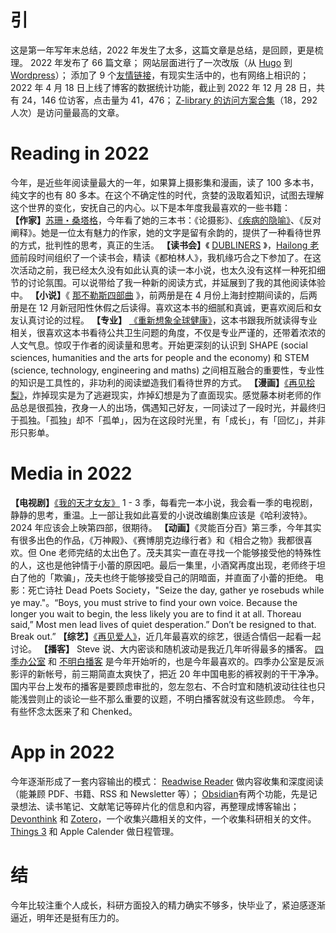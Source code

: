 # 引
这是第一年写年末总结，2022 年发生了太多，这篇文章是总结，是回顾，更是梳理。
2022 年发布了 66 篇文章；
网站层面进行了一次改版（从 [Hugo](https://anotherdayu.com/2022/60/) 到 [Wordpress](https://anotherdayu.com/2022/136/)）；
添加了 9 个[友情链接](https://anotherdayu.com/%e5%8f%8b%e9%93%be/)，有现实生活中的，也有网络上相识的；
2022 年 4 月 18 日上线了博客的数据统计功能，截止到 2022 年 12 月 28 日，共有 24，146 位访客，点击量为 41，476；
[Z-library 的访问方案合集](https://anotherdayu.com/2022/3809/)（18，292 人次）是访问量最高的文章。

# Reading in 2022
今年，是近些年阅读量最大的一年，如果算上摄影集和漫画，读了 100 多本书，纯文字的也有 80 多本。在这个不确定性的时代，贪婪的汲取着知识，试图去理解这个世界的变化，安抚自己的内心。以下是本年度我最喜欢的一些书籍：
**【作家】**[苏珊・桑塔格](https://en.wikipedia.org/wiki/Susan_Sontag)，今年看了她的三本书：《论摄影》、[《疾病的隐喻》](https://anotherdayu.com/2022/138/)、《反对阐释》。她是一位太有魅力的作家，她的文字是留有余韵的，提供了一种看待世界的方式，批判性的思考，真正的生活。
**【读书会】**《 [DUBLINERS](https://book.douban.com/subject/1574942/) 》，[Hailong 老师](https://twitter.com/haohailong)前段时间组织了一个读书会，精读《都柏林人》，我机缘巧合之下参加了。在这次活动之前，我已经太久没有如此认真的读一本小说，也太久没有这样一种死扣细节的讨论氛围。可以说带给了我一种新的阅读方式，并延展到了我的其他阅读体验中。
**【小说】**《 [那不勒斯四部曲](https://book.douban.com/subject/26878124/) 》，前两册是在 4 月份上海封控期间读的，后两册是在 12 月新冠阳性休假之后读得。喜欢这本书的细腻和真诚，更喜欢阅后和女友认真讨论的过程。
**【专业】** [《重新想象全球健康》](https://book.douban.com/subject/35069470/)，这本书跟我所就读得专业相关，很喜欢这本书看待公共卫生问题的角度，不仅是专业严谨的，还带着浓浓的人文气息。惊叹于作者的阅读量和思考。开始更深刻的认识到 SHAPE (social sciences, humanities and the arts for people and the economy) 和 STEM (science, technology, engineering and maths) 之间相互融合的重要性，专业性的知识是工具性的，非功利的阅读塑造我们看待世界的方式。
**【漫画】**[《再见桧梨》](https://anotherdayu.com/2022/484/)，炸掉现实是为了逃避现实，炸掉幻想是为了直面现实。感觉藤本树老师的作品总是很孤独，孜身一人的出场，偶遇知己好友，一同读过了一段时光，并最终归于孤独。「孤独」却不「孤单」，因为在这段时光里，有「成长」，有「回忆」，并非形只影单。

# Media in 2022
**【电视剧】**[《我的天才女友》](https://movie.douban.com/subject/35051880/) 1 - 3 季，每看完一本小说，我会看一季的电视剧，静静的思考，重温。上一部让我如此喜爱的小说改编剧集应该是《哈利波特》。2024 年应该会上映第四部，很期待。
**【动画】**《灵能百分百》第三季，今年其实有很多出色的作品，《万神殿》、《赛博朋克边缘行者》和《相合之物》我都很喜欢。但 One 老师完结的太出色了。茂夫其实一直在寻找一个能够接受他的特殊性的人，这也是他钟情于小蕾的原因吧。最后一集里，小酒窝再度出现，老师终于坦白了他的「欺骗」，茂夫也终于能够接受自己的阴暗面，并直面了小蕾的拒绝。
电影：死亡诗社 Dead Poets Society，"Seize the day, gather ye rosebuds while ye may."。“Boys, you must strive to find your own voice. Because the longer you wait to begin, the less likely you are to find it at all. Thoreau said,” Most men lead lives of quiet desperation.” Don’t be resigned to that. Break out.”
**【综艺】**[《再见爱人》](https://movie.douban.com/subject/35438177/)，近几年最喜欢的综艺，很适合情侣一起看一起讨论。
**【播客】** Steve 说、大内密谈和随机波动是我近几年听得最多的播客。
[四季办公室](https://siji.typlog.io/) 和 [不明白播客](https://www.bumingbai.net/category/podcast-transcript/) 是今年开始听的，也是今年最喜欢的。四季办公室是反派影评的新帐号，前三期简直太爽快了，把近 20 年中国电影的裤衩剥的干干净净。国内平台上发布的播客是要顾虑审批的，忽左忽右、不合时宜和随机波动往往也只能浅尝则止的谈论一些不那么重要的议题，不明白播客就没有这些顾虑。
今年，有些怀念太医来了和 Chenked。

# App in 2022
今年逐渐形成了一套内容输出的模式：
[Readwise Reader](https://anotherdayu.com/2022/4282/) 做内容收集和深度阅读（能兼顾 PDF、书籍、RSS 和 Newsletter 等）；
[Obsidian](https://obsidian.md/)有两个功能，先是记录想法、读书笔记、文献笔记等碎片化的信息和内容，再整理成博客输出；
[Devonthink](https://www.devontechnologies.com/apps/devonthink) 和 [Zotero](https://www.zotero.org/)，一个收集兴趣相关的文件，一个收集科研相关的文件。
[Things 3](<[Things 3](https://culturedcode.com/things/)>) 和 Apple Calender 做日程管理。

# 结
今年比较注重个人成长，科研方面投入的精力确实不够多，快毕业了，紧迫感逐渐逼近，明年还是挺有压力的。
